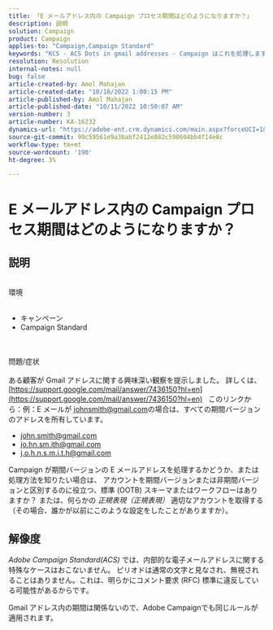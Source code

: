 ```yaml
---
title: 「E メールアドレス内の Campaign プロセス期間はどのようになりますか？」
description: 説明
solution: Campaign
product: Campaign
applies-to: "Campaign,Campaign Standard"
keywords: "KCS - ACS Dots in gmail addresses - Campaign はこれを処理しますか？"
resolution: Resolution
internal-notes: null
bug: false
article-created-by: Amol Mahajan
article-created-date: "10/10/2022 1:00:15 PM"
article-published-by: Amol Mahajan
article-published-date: "10/11/2022 10:50:07 AM"
version-number: 3
article-number: KA-16232
dynamics-url: "https://adobe-ent.crm.dynamics.com/main.aspx?forceUCI=1&pagetype=entityrecord&etn=knowledgearticle&id=619b1279-9b48-ed11-bba1-000d3a3064b8"
source-git-commit: 99c59561e9a3babf2412e882c590604bb4f14e8c
workflow-type: tm+mt
source-wordcount: '190'
ht-degree: 3%

---
```


# E メールアドレス内の Campaign プロセス期間はどのようになりますか？

## 説明

<br>環境<br><br>
- キャンペーン
- Campaign Standard

<br><br>問題/症状<br><br>
ある顧客が Gmail アドレスに関する興味深い観察を提示しました。 詳しくは、 [https://support.google.com/mail/answer/7436150?hl=en](https://support.google.com/mail/answer/7436150?hl=en)
 
このリンクから：例：E メールが [johnsmith@gmail.com](mailto:johnsmith@gmail.com)の場合は、すべての期間バージョンのアドレスを所有しています。

- [john.smith@gmail.com](mailto:john.smith@gmail.com)
- [jo.hn.sm.ith@gmail.com](mailto:jo.hn.sm.ith@gmail.com)
- [j.o.h.n.s.m.i.t.h@gmail.com](mailto:j.o.h.n.s.m.i.t.h@gmail.com)


Campaign が期間バージョンの E メールアドレスを処理するかどうか、または処理方法を知りたい場合は、 アカウントを期間バージョンまたは非期間バージョンと区別するのに役立つ、標準 (OOTB) スキーマまたはワークフローはありますか？ または、何らかの *正規表現（正規表現）* 適切なアカウントを取得する（その場合、誰かが以前にこのような設定をしたことがありますか）。


## 解像度


*Adobe Campaign Standard(ACS)* では、内部的な電子メールアドレスに関する特殊なケースはおこないません。 ピリオドは通常の文字と見なされ、無視されることはありません。これは、明らかにコメント要求 (RFC) 標準に違反している可能性があるからです。

Gmail アドレス内の期間は関係ないので、Adobe Campaignでも同じルールが適用されます。
